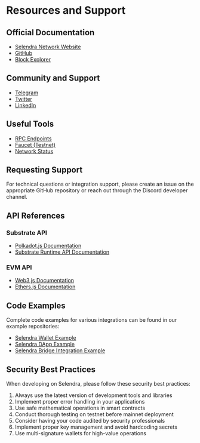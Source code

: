 # Resources and Support

## Official Documentation

- [Selendra Network Website](https://selendra.org)
- [GitHub](https://github.com/selendra)
- [Block Explorer](https://explorer.selendra.org)

## Community and Support

- [Telegram](https://t.me/selendranetwork)
- [Twitter](https://x.com/selendranetwork)
- [LinkedIn](https://www.linkedin.com/company/selendranetwork)

## Useful Tools

- [RPC Endpoints](https://docs.selendra.org/rpc)
- [Faucet (Testnet)](https://faucet.selendra.org)
- [Network Status](https://telemetry.selendra.org)

## Requesting Support

For technical questions or integration support, please create an issue on the appropriate GitHub repository or reach out through the Discord developer channel.

## API References

### Substrate API

- [Polkadot.js Documentation](https://polkadot.js.org/docs/)
- [Substrate Runtime API Documentation](https://docs.rs/substrate-api-client/latest/substrate_api_client/)

### EVM API

- [Web3.js Documentation](https://web3js.readthedocs.io/)
- [Ethers.js Documentation](https://docs.ethers.org/)

## Code Examples

Complete code examples for various integrations can be found in our example repositories:

- [Selendra Wallet Example](https://github.com/selendra/wallet-example)
- [Selendra DApp Example](https://github.com/selendra/dapp-example)
- [Selendra Bridge Integration Example](https://github.com/selendra/bridge-example)

## Security Best Practices

When developing on Selendra, please follow these security best practices:

1. Always use the latest version of development tools and libraries
2. Implement proper error handling in your applications
3. Use safe mathematical operations in smart contracts
4. Conduct thorough testing on testnet before mainnet deployment
5. Consider having your code audited by security professionals
6. Implement proper key management and avoid hardcoding secrets
7. Use multi-signature wallets for high-value operations